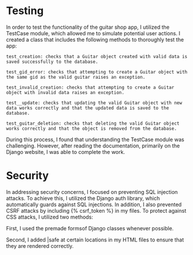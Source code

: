 # Testing

In order to test the functionality of the guitar shop app, I utilized the TestCase module, which allowed me to simulate potential user actions. I created a class that includes the following methods to thoroughly test the app:

    test_creation: checks that a Guitar object created with valid data is saved successfully to the database.

    test_gid_error: checks that attempting to create a Guitar object with the same gid as the valid guitar raises an exception.

    test_invalid_creation: checks that attempting to create a Guitar object with invalid data raises an exception.

    test__update: checks that updating the valid Guitar object with new data works correctly and that the updated data is saved to the database.

    test_guitar_deletion: checks that deleting the valid Guitar object works correctly and that the object is removed from the database.

During this process, I found that understanding the TestCase module was challenging. However, after reading the documentation, primarily on the Django website, I was able to complete the work.

# Security

In addressing security concerns, I focused on preventing SQL injection attacks. To achieve this, I utilized the Django auth library, which automatically guards against SQL injections. In addition, I also prevented CSRF attacks by including {% csrf_token %} in my files. To protect against CSS attacks, I utilized two methods:

First, I used the premade formsof Django classes whenever possible.

Second, I added |safe at certain locations in my HTML files to ensure that they are rendered correctly.
